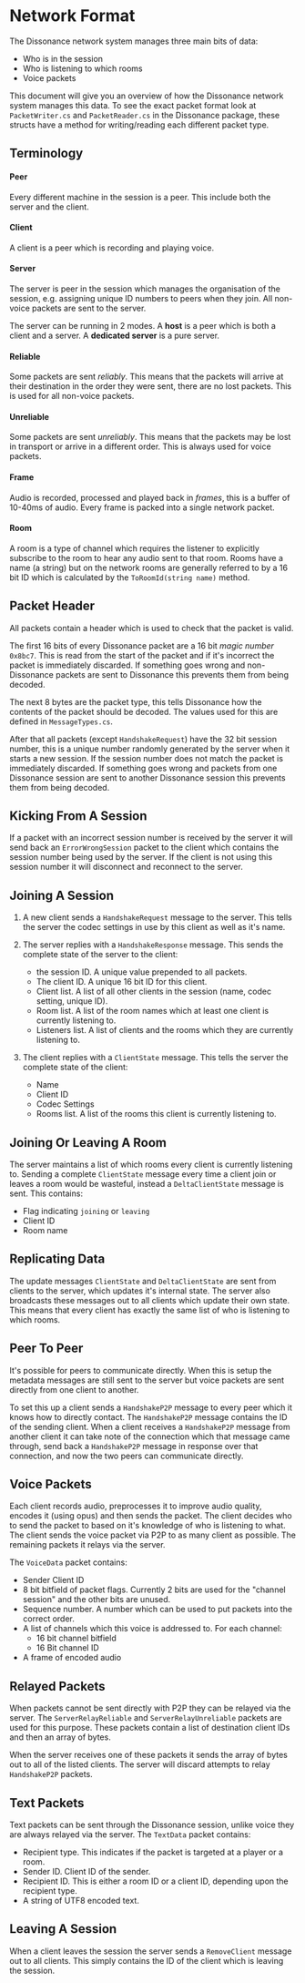 # Network Format

The Dissonance network system manages three main bits of data:

 - Who is in the session
 - Who is listening to which rooms
 - Voice packets

This document will give you an overview of how the Dissonance network system manages this data. To see the exact packet format look at `PacketWriter.cs` and `PacketReader.cs` in the Dissonance package, these structs have a method for writing/reading each different packet type.

## Terminology

#### Peer

Every different machine in the session is a peer. This include both the server and the client.

#### Client

A client is a peer which is recording and playing voice.

#### Server

The server is peer in the session which manages the organisation of the session, e.g. assigning unique ID numbers to peers when they join. All non-voice packets are sent to the server.

The server can be running in 2 modes. A **host** is a peer which is both a client and a server. A **dedicated server** is a pure server.

#### Reliable

Some packets are sent _reliably_. This means that the packets will arrive at their destination in the order they were sent, there are no lost packets. This is used for all non-voice packets.

#### Unreliable

Some packets are sent _unreliably_. This means that the packets may be lost in transport or arrive in a different order. This is always used for voice packets.

#### Frame

Audio is recorded, processed and played back in _frames_, this is a buffer of 10-40ms of audio. Every frame is packed into a single network packet.

#### Room

A room is a type of channel which requires the listener to explicitly subscribe to the room to hear any audio sent to that room. Rooms have a name (a string) but on the network rooms are generally referred to by a 16 bit ID which is calculated by the `ToRoomId(string name)` method.

## Packet Header

All packets contain a header which is used to check that the packet is valid.

The first 16 bits of every Dissonance packet are a 16 bit _magic number_ `0x8bc7`. This is read from the start of the packet and if it's incorrect the packet is immediately discarded. If something goes wrong and non-Dissonance packets are sent to Dissonance this prevents them from being decoded.

The next 8 bytes are the packet type, this tells Dissonance how the contents of the packet should be decoded. The values used for this are defined in `MessageTypes.cs`.

After that all packets (except `HandshakeRequest`) have the 32 bit session number, this is a unique number randomly generated by the server when it starts a new session. If the session number does not match the packet is immediately discarded. If something goes wrong and packets from one Dissonance session are sent to another Dissonance session this prevents them from being decoded.

## Kicking From A Session

If a packet with an incorrect session number is received by the server it will send back an `ErrorWrongSession` packet to the client which contains the session number being used by the server. If the client is not using this session number it will disconnect and reconnect to the server.

## Joining A Session

1. A new client sends a `HandshakeRequest` message to the server. This tells the server the codec settings in use by this client as well as it's name.
2. The server replies with a `HandshakeResponse` message. This sends the complete state of the server to the client:

   - the session ID. A unique value prepended to all packets.
   - The client ID. A unique 16 bit ID for this client.
   - Client list. A list of all other clients in the session (name, codec setting, unique ID).  
   - Room list. A list of the room names which at least one client is currently listening to.
   - Listeners list. A list of clients and the rooms which they are currently listening to.
   
3. The client replies with a `ClientState` message. This tells the server the complete state of the client:

   - Name
   - Client ID
   - Codec Settings
   - Rooms list. A list of the rooms this client is currently listening to.

## Joining Or Leaving A Room

The server maintains a list of which rooms every client is currently listening to. Sending a complete `ClientState` message every time a client join or leaves a room would be wasteful, instead a `DeltaClientState` message is sent. This contains:

   - Flag indicating `joining` or `leaving`
   - Client ID
   - Room name

## Replicating Data

The update messages `ClientState` and `DeltaClientState` are sent from clients to the server, which updates it's internal state. The server also broadcasts these messages out to all clients which update their own state. This means that every client has exactly the same list of who is listening to which rooms.

## Peer To Peer

It's possible for peers to communicate directly. When this is setup the metadata messages are still sent to the server but voice packets are sent directly from one client to another.

To set this up a client sends a `HandshakeP2P` message to every peer which it knows how to directly contact. The `HandshakeP2P` message contains the ID of the sending client. When a client receives a `HandshakeP2P` message from another client it can take note of the connection which that message came through, send back a `HandshakeP2P` message in response over that connection, and now the two peers can communicate directly.

## Voice Packets

Each client records audio, preprocesses it to improve audio quality, encodes it (using opus) and then sends the packet. The client decides who to send the packet to based on it's knowledge of who is listening to what. The client sends the voice packet via P2P to as many client as possible. The remaining packets it relays via the server.

The `VoiceData` packet contains:

 - Sender Client ID
 - 8 bit bitfield of packet flags. Currently 2 bits are used for the "channel session" and the other bits are unused.
 - Sequence number. A number which can be used to put packets into the correct order.
 - A list of channels which this voice is addressed to. For each channel:
   - 16 bit channel bitfield
   - 16 Bit channel ID
 - A frame of encoded audio

## Relayed Packets

When packets cannot be sent directly with P2P they can be relayed via the server. The `ServerRelayReliable` and `ServerRelayUnreliable` packets are used for this purpose. These packets contain a list of destination client IDs and then an array of bytes.

When the server receives one of these packets it sends the array of bytes out to all of the listed clients. The server will discard attempts to relay `HandshakeP2P` packets.

## Text Packets

Text packets can be sent through the Dissonance session, unlike voice they are always relayed via the server. The `TextData` packet contains:

 - Recipient type. This indicates if the packet is targeted at a player or a room.
 - Sender ID. Client ID of the sender.
 - Recipient ID. This is either a room ID or a client ID, depending upon the recipient type.
 - A string of UTF8 encoded text.

## Leaving A Session

When a client leaves the session the server sends a `RemoveClient` message out to all clients. This simply contains the ID of the client which is leaving the session.
